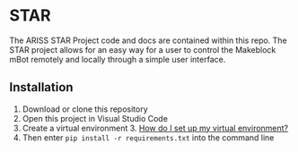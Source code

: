 # STAR
The ARISS STAR Project code and docs are contained within this repo.
The STAR project allows for an easy way for a user to control the Makeblock mBot remotely and locally through a simple user interface.

## Installation ##
1. Download or clone this repository
2. Open this project in Visual Studio Code
3. Create a virtual environment
    3. [How do I set up my virtual environment?](https://gist.github.com/GinoAvanzini/f0ed9c1a74ffce3f832c9fa68f19daba)
5. Then enter `pip install -r requirements.txt` into the command line
